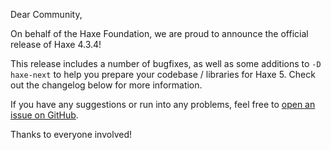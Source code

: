 Dear Community,

On behalf of the Haxe Foundation, we are proud to announce the official release of Haxe 4.3.4!

This release includes a number of bugfixes, as well as some additions to `-D haxe-next` to help you prepare your codebase / libraries for Haxe 5. Check out the changelog below for more information.

If you have any suggestions or run into any problems, feel free to [open an issue on GitHub](https://github.com/HaxeFoundation/haxe/issues).

Thanks to everyone involved!
